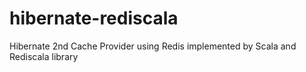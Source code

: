 hibernate-rediscala
===================

Hibernate 2nd Cache Provider using Redis implemented by Scala and Rediscala library 
